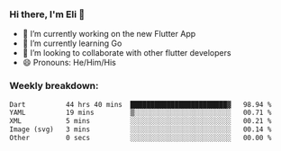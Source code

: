 ### Hi there, I'm Eli 👋
- 🔭 I’m currently working on the new Flutter App
- 🌱 I’m currently learning Go
- 🦄 I’m looking to collaborate with other flutter developers
- 😄 Pronouns: He/Him/His

### Weekly breakdown:
<!--START_SECTION:waka-->

```txt
Dart          44 hrs 40 mins  ████████████████████████▓   98.94 %
YAML          19 mins         ▒░░░░░░░░░░░░░░░░░░░░░░░░   00.71 %
XML           5 mins          ░░░░░░░░░░░░░░░░░░░░░░░░░   00.21 %
Image (svg)   3 mins          ░░░░░░░░░░░░░░░░░░░░░░░░░   00.14 %
Other         0 secs          ░░░░░░░░░░░░░░░░░░░░░░░░░   00.00 %
```

<!--END_SECTION:waka-->
